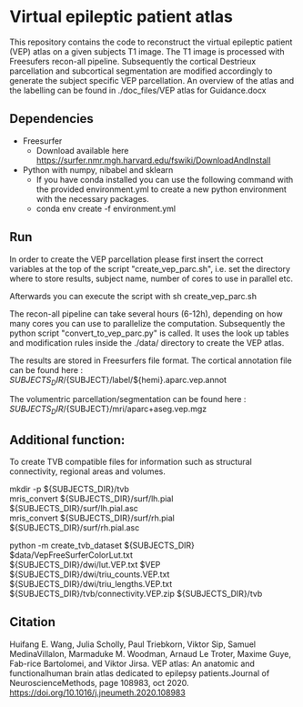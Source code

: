 # Virtual epileptic patient atlas 

This repository contains the code to reconstruct the virtual epileptic patient (VEP) atlas on a given subjects T1 image. 
The T1 image is processed with Freesufers recon-all pipeline. 
Subsequently the cortical Destrieux parcellation and subcortical segmentation are modified accordingly to generate the subject specific VEP parcellation.
An overview of the atlas and the labelling can be found in 
./doc_files/VEP atlas for Guidance.docx

## Dependencies
* Freesurfer 
	* Download available here https://surfer.nmr.mgh.harvard.edu/fswiki/DownloadAndInstall
* Python with numpy, nibabel and sklearn 
	* If you have conda installed you can use the following command with the provided environment.yml to create a new python environment with the necessary packages.
	* conda env create -f environment.yml
	


## Run 

In order to create the VEP parcellation please first insert the correct variables at the top of the script "create_vep_parc.sh", i.e. set the directory where to store results, subject name, number of cores to use in parallel etc.

Afterwards you can execute the script with 
sh create_vep_parc.sh

The recon-all pipeline can take several hours (6-12h), depending on how many cores you can use to parallelize the computation. 
Subsequently the python script "convert_to_vep_parc.py" is called. 
It uses the look up tables and modification rules inside the ./data/ directory to create the VEP atlas. 

The results are stored in Freesurfers file format.
The cortical annotation file can be found here :
${SUBJECTS_DIR}/${SUBJECT}/label/${hemi}.aparc.vep.annot

The volumentric parcellation/segmentation can be found here :
${SUBJECTS_DIR}/${SUBJECT}/mri/aparc+aseg.vep.mgz

## Additional function: 
To create TVB compatible files for information such as structural connectivity, regional areas and volumes. 

mkdir -p ${SUBJECTS_DIR}/tvb \
mris_convert ${SUBJECTS_DIR}/surf/lh.pial ${SUBJECTS_DIR}/surf/lh.pial.asc \
mris_convert ${SUBJECTS_DIR}/surf/rh.pial ${SUBJECTS_DIR}/surf/rh.pial.asc

python -m create_tvb_dataset ${SUBJECTS_DIR} \
$data/VepFreeSurferColorLut.txt \
${SUBJECTS_DIR}/dwi/lut.VEP.txt $VEP \
${SUBJECTS_DIR}/dwi/triu_counts.VEP.txt ${SUBJECTS_DIR}/dwi/triu_lengths.VEP.txt \
${SUBJECTS_DIR}/tvb/connectivity.VEP.zip ${SUBJECTS_DIR}/tvb


## Citation
Huifang E. Wang, Julia Scholly, Paul Triebkorn, Viktor Sip, Samuel MedinaVillalon, Marmaduke M. Woodman, Arnaud Le Troter, Maxime Guye, Fab-rice Bartolomei, and Viktor Jirsa.  VEP atlas:  An anatomic and functionalhuman brain atlas dedicated to epilepsy patients.Journal of NeuroscienceMethods, page 108983, oct 2020.
https://doi.org/10.1016/j.jneumeth.2020.108983
